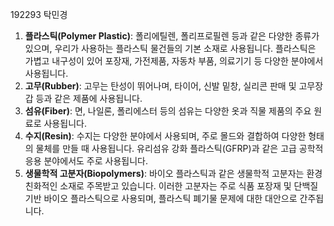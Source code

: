 192293 탁민경

1. **플라스틱(Polymer Plastic)**:  폴리에틸렌, 폴리프로필렌 등과 같은 다양한 종류가 있으며, 우리가 사용하는 플라스틱 물건들의 기본 소재로 사용됩니다. 플라스틱은 가볍고 내구성이 있어 포장재, 가전제품, 자동차 부품, 의료기기 등 다양한 분야에서 사용됩니다.
2. **고무(Rubber)**: 고무는 탄성이 뛰어나며, 타이어, 신발 밑창, 실리콘 판매 및 고무장갑 등과 같은 제품에 사용됩니다.
3. **섬유(Fiber)**: 면, 나일론, 폴리에스터 등의 섬유는 다양한 옷과 직물 제품의 주요 원료로 사용됩니다.
4. **수지(Resin)**: 수지는 다양한 분야에서 사용되며, 주로 몰드와 결합하여 다양한 형태의 물체를 만들 때 사용됩니다. 유리섬유 강화 플라스틱(GFRP)과 같은 고급 공학적 응용 분야에서도 주로 사용됩니다.
5. **생물학적 고분자(Biopolymers)**: 바이오 플라스틱과 같은 생물학적 고분자는 환경 친화적인 소재로 주목받고 있습니다. 이러한 고분자는 주로 식품 포장재 및 단백질 기반 바이오 플라스틱으로 사용되며, 플라스틱 폐기물 문제에 대한 대안으로 간주됩니다.

